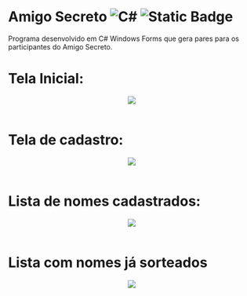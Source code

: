 ﻿# Amigo Secreto ![C#](https://img.shields.io/badge/c%23-%23239120.svg?logo=c-sharp&logoColor=white) ![Static Badge](https://img.shields.io/badge/6.0-blueviolet?logo=.net&logoColor=white) 
Programa desenvolvido em C# Windows Forms que gera pares para os participantes do Amigo Secreto.

<h1>Tela Inicial:</h1>
<div align="center">
  <img src="https://github.com/Mcjr07/Desafio-UFN--WindowsForms-WF/assets/146873394/f7203946-36cd-4ac0-863e-48d373f9b93b"/>
</div>
<br>

<h1>Tela de cadastro:</h1>
<div align="center">
  <img src="https://github.com/Mcjr07/Desafio-AmigoSecretoWF-Academia-UFN/assets/146873394/a289ee2a-b3bc-4812-97ee-f6258333283d"/>
</div>

<br>
<h1>Lista de nomes cadastrados:</h1>
<div align="center">
  <img src="https://github.com/Mcjr07/Desafio-AmigoSecretoWF-Academia-UFN/assets/146873394/ce6b1a8a-516d-48c3-b5ea-26ded956e87f"/>
</div>
<br>
<h1>Lista com nomes já sorteados</h1>
<div align="center">
  <img src="https://github.com/Mcjr07/Desafio-UFN--WindowsForms-WF/assets/146873394/e4f7de17-92cc-4b18-92ca-e2f031cfa3e3"/>
</div>
